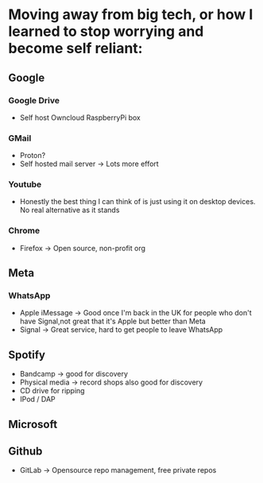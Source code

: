 # Moving away from big tech, or how I learned to stop worrying and become self reliant:

## Google
  ### Google Drive
  - Self host Owncloud RaspberryPi box
  ### GMail
  - Proton?
  - Self hosted mail server -> Lots more effort
  ### Youtube
  - Honestly the best thing I can think of is just using it on desktop devices. No real alternative as it stands
  ### Chrome
  - Firefox -> Open source, non-profit org

## Meta
  ### WhatsApp
  - Apple iMessage -> Good once I'm back in the UK for people who don't have Signal,not great that it's Apple but better than Meta
  - Signal -> Great service, hard to get people to leave WhatsApp

## Spotify
  - Bandcamp -> good for discovery
  - Physical media -> record shops also good for discovery
  - CD drive for ripping
  - IPod / DAP

## Microsoft
  ## Github
  - GitLab -> Opensource repo management, free private repos
